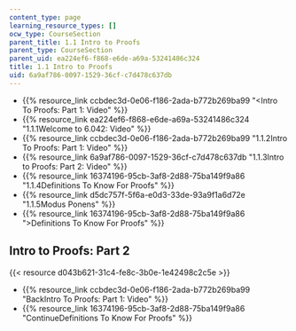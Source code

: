 ```yaml
---
content_type: page
learning_resource_types: []
ocw_type: CourseSection
parent_title: 1.1 Intro to Proofs
parent_type: CourseSection
parent_uid: ea224ef6-f868-e6de-a69a-53241486c324
title: 1.1 Intro to Proofs
uid: 6a9af786-0097-1529-36cf-c7d478c637db
---
```


*   {{% resource_link ccbdec3d-0e06-f186-2ada-b772b269ba99 "\<Intro To Proofs: Part 1: Video" %}}
*   {{% resource_link ea224ef6-f868-e6de-a69a-53241486c324 "1.1.1Welcome to 6.042: Video" %}}
*   {{% resource_link ccbdec3d-0e06-f186-2ada-b772b269ba99 "1.1.2Intro To Proofs: Part 1: Video" %}}
*   {{% resource_link 6a9af786-0097-1529-36cf-c7d478c637db "1.1.3Intro to Proofs: Part 2: Video" %}}
*   {{% resource_link 16374196-95cb-3af8-2d88-75ba149f9a86 "1.1.4Definitions To Know For Proofs" %}}
*   {{% resource_link d5dc757f-5f6a-e0d3-33de-93a9f1a6d72e "1.1.5Modus Ponens" %}}
*   {{% resource_link 16374196-95cb-3af8-2d88-75ba149f9a86 "\>Definitions To Know For Proofs" %}}

Intro to Proofs: Part 2
-----------------------

{{< resource d043b621-31c4-fe8c-3b0e-1e42498c2c5e >}}

*   {{% resource_link ccbdec3d-0e06-f186-2ada-b772b269ba99 "BackIntro To Proofs: Part 1: Video" %}}
*   {{% resource_link 16374196-95cb-3af8-2d88-75ba149f9a86 "ContinueDefinitions To Know For Proofs" %}}
